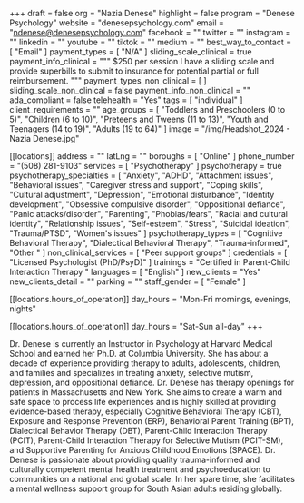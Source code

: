 +++
draft = false
org = "Nazia Denese"
highlight = false
program = "Denese Psychology"
website = "denesepsychology.com"
email = "ndenese@denesepsychology.com"
facebook = ""
twitter = ""
instagram = ""
linkedin = ""
youtube = ""
tiktok = ""
medium = ""
best_way_to_contact = [ "Email" ]
payment_types = [ "N/A" ]
sliding_scale_clinical = true
payment_info_clinical = """
$250 per session
I have a sliding scale and provide superbills to submit to insurance for potential partial or full reimbursement. """
payment_types_non_clinical = [ ]
sliding_scale_non_clinical = false
payment_info_non_clinical = ""
ada_compliant = false
telehealth = "Yes"
tags = [ "individual" ]
client_requirements = ""
age_groups = [
  "Toddlers and Preschoolers (0 to 5)",
  "Children (6 to 10)",
  "Preteens and Tweens (11 to 13)",
  "Youth and Teenagers (14 to 19)",
  "Adults (19 to 64)"
]
image = "/img/Headshot_2024 - Nazia Denese.jpg"

[[locations]]
address = ""
latLng = ""
boroughs = [ "Online" ]
phone_number = "(508) 281-9103"
services = [ "Psychotherapy" ]
psychotherapy = true
psychotherapy_specialties = [
  "Anxiety",
  "ADHD",
  "Attachment issues",
  "Behavioral issues",
  "Caregiver stress and support",
  "Coping skills",
  "Cultural adjustment",
  "Depression",
  "Emotional disturbance",
  "Identity development",
  "Obsessive compulsive disorder",
  "Oppositional defiance",
  "Panic attacks/disorder",
  "Parenting",
  "Phobias/fears",
  "Racial and cultural identity",
  "Relationship issues",
  "Self-esteem",
  "Stress",
  "Suicidal ideation",
  "Trauma/PTSD",
  "Women's issues"
]
psychotherapy_types = [
  "Cognitive Behavioral Therapy",
  "Dialectical Behavioral Therapy",
  "Trauma-informed",
  "Other "
]
non_clinical_services = [ "Peer support groups" ]
credentials = [ "Licensed Psychologist (PhD/PsyD)" ]
trainings = "Certified in Parent-Child Interaction Therapy "
languages = [ "English" ]
new_clients = "Yes"
new_clients_detail = ""
parking = ""
staff_gender = [ "Female" ]

  [[locations.hours_of_operation]]
  day_hours = "Mon-Fri mornings, evenings, nights"

  [[locations.hours_of_operation]]
  day_hours = "Sat-Sun all-day"
+++

Dr. Denese is currently an Instructor in Psychology at Harvard Medical School and earned her Ph.D. at Columbia University. She has about a decade of experience providing therapy to adults, adolescents, children, and families and specializes in treating anxiety, selective mutism, depression, and oppositional defiance. Dr. Denese has therapy openings for patients in Massachusetts and New York. She aims to create a warm and safe space to process life experiences and is highly skilled at providing evidence-based therapy, especially Cognitive Behavioral Therapy (CBT), Exposure and Response Prevention (ERP), Behavioral Parent Training (BPT), Dialectical Behavior Therapy (DBT), Parent-Child Interaction Therapy (PCIT), Parent-Child Interaction Therapy for Selective Mutism (PCIT-SM), and Supportive Parenting for Anxious Childhood Emotions (SPACE). Dr. Denese is passionate about providing quality trauma-informed and culturally competent mental health treatment and psychoeducation to communities on a national and global scale. In her spare time, she facilitates a mental wellness support group for South Asian adults residing globally.
